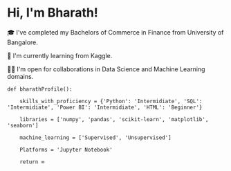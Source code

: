 # Hi, I'm Bharath!

🎓 I've completed my Bachelors of Commerce in Finance from University of Bangalore.

🌱 I'm currently learning from Kaggle.

🤝🏻 I'm open for collaborations in Data Science and Machine Learning domains.



	def bharathProfile():
	
		skills_with_proficiency = {'Python': 'Intermidiate', 'SQL': 'Intermidiate', 'Power BI': 'Intermidiate', 'HTML': 'Beginner'}
	
		libraries = ['numpy', 'pandas', 'scikit-learn', 'matplotlib', 'seaborn']
	
		machine_learning = ['Supervised', 'Unsupervised']
	
		Platforms = 'Jupyter Notebook'
	
		return ∞


